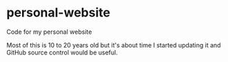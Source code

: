 # personal-website

Code for my personal website

Most of this is 10 to 20 years old but it's about time I started updating it and GitHub source control would be useful.
